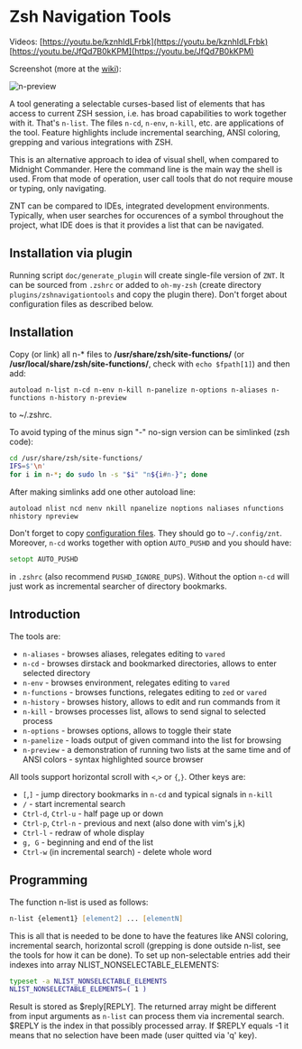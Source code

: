 # Zsh Navigation Tools

Videos: [https://youtu.be/kznhIdLFrbk](https://youtu.be/kznhIdLFrbk) [https://youtu.be/JfQd7B0kKPM](https://youtu.be/JfQd7B0kKPM)

Screenshot (more at the [wiki](https://github.com/psprint/zsh-navigation-tools/wiki)):

![n-preview](http://imageshack.com/a/img540/4401/Xfb7nN.png)

A tool generating a selectable curses-based list of elements that has access to current ZSH session, i.e. has broad capabilities to work together with it. That's `n-list`. The files `n-cd`, `n-env`, `n-kill`, etc. are applications of the tool. Feature highlights include incremental searching, ANSI coloring, grepping and various integrations with ZSH.

This is an alternative approach to idea of visual shell, when compared to Midnight Commander. Here the command line is the main way the shell is used. From that mode of operation, user call tools that do not require mouse or typing, only navigating. 

ZNT can be compared to IDEs, integrated development environments. Typically, when user searches for occurences of a symbol throughout the project, what IDE does is that it provides a list that can be navigated.

## Installation via plugin

Running script `doc/generate_plugin` will create single-file version of `ZNT`. It can be sourced from `.zshrc`
or added to `oh-my-zsh` (create directory `plugins/zshnavigationtools` and copy the plugin there). Don't forget
about configuration files as described below.

## Installation
Copy (or link) all n-\* files to **/usr/share/zsh/site-functions/** (or **/usr/local/share/zsh/site-functions/**, check with `echo $fpath[1]`) and then add:

    autoload n-list n-cd n-env n-kill n-panelize n-options n-aliases n-functions n-history n-preview

to ~/.zshrc.

To avoid typing of the minus sign "-" no-sign version can be simlinked (zsh code):

```zsh
cd /usr/share/zsh/site-functions/
IFS=$'\n'
for i in n-*; do sudo ln -s "$i" "n${i#n-}"; done
```

After making simlinks add one other autoload line:

    autoload nlist ncd nenv nkill npanelize noptions naliases nfunctions nhistory npreview

Don't forget to copy [configuration files](https://github.com/psprint/zsh-navigation-tools/tree/master/.config/znt). They should go to `~/.config/znt`. Moreover, `n-cd` works together with option `AUTO_PUSHD` and you should have:

```zsh
setopt AUTO_PUSHD
```

in `.zshrc` (also recommend `PUSHD_IGNORE_DUPS`). Without the option `n-cd` will just work as incremental searcher of directory bookmarks.

## Introduction

The tools are:

- `n-aliases` - browses aliases, relegates editing to `vared`
- `n-cd` - browses dirstack and bookmarked directories, allows to enter selected directory
- `n-env` - browses environment, relegates editing to `vared`
- `n-functions` - browses functions, relegates editing to `zed` or `vared`
- `n-history` - browses history, allows to edit and run commands from it
- `n-kill` - browses processes list, allows to send signal to selected process
- `n-options` - browses options, allows to toggle their state
- `n-panelize` - loads output of given command into the list for browsing
- `n-preview` - a demonstration of running two lists at the same time and of ANSI colors - syntax highlighted source browser

All tools support horizontal scroll with `<`,`>` or `{`,`}`. Other keys are:

- `[`,`]` - jump directory bookmarks in `n-cd` and typical signals in `n-kill`
- `/` - start incremental search
- `Ctrl-d`, `Ctrl-u` - half page up or down
- `Ctrl-p`, `Ctrl-n` - previous and next (also done with vim's j,k)
- `Ctrl-l` - redraw of whole display
- `g, G` - beginning and end of the list
- `Ctrl-w` (in incremental search) - delete whole word

## Programming

The function n-list is used as follows:

```zsh
n-list {element1} [element2] ... [elementN]
```

This is all that is needed to be done to have the features like ANSI coloring,
incremental search, horizontal scroll (grepping is done outside n-list, see the
tools for how it can be done). To set up non-selectable entries add their
indexes into array NLIST_NONSELECTABLE_ELEMENTS:

```zsh
typeset -a NLIST_NONSELECTABLE_ELEMENTS
NLIST_NONSELECTABLE_ELEMENTS=( 1 )
```

Result is stored as $reply[REPLY]. The returned array might be different from
input arguments as `n-list` can process them via incremental search. $REPLY is
the index in that possibly processed array. If $REPLY equals -1 it means that no
selection have been made (user quitted via 'q' key).


